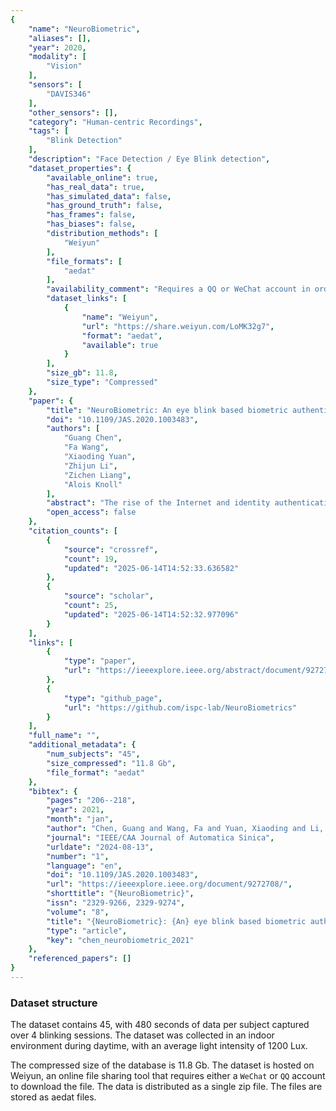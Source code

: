 ```yaml
---
{
    "name": "NeuroBiometric",
    "aliases": [],
    "year": 2020,
    "modality": [
        "Vision"
    ],
    "sensors": [
        "DAVIS346"
    ],
    "other_sensors": [],
    "category": "Human-centric Recordings",
    "tags": [
        "Blink Detection"
    ],
    "description": "Face Detection / Eye Blink detection",
    "dataset_properties": {
        "available_online": true,
        "has_real_data": true,
        "has_simulated_data": false,
        "has_ground_truth": false,
        "has_frames": false,
        "has_biases": false,
        "distribution_methods": [
            "Weiyun"
        ],
        "file_formats": [
            "aedat"
        ],
        "availability_comment": "Requires a QQ or WeChat account in order to download the data",
        "dataset_links": [
            {
                "name": "Weiyun",
                "url": "https://share.weiyun.com/LoMK32g7",
                "format": "aedat",
                "available": true
            }
        ],
        "size_gb": 11.8,
        "size_type": "Compressed"
    },
    "paper": {
        "title": "NeuroBiometric: An eye blink based biometric authentication system using an event-based neuromorphic vision sensor",
        "doi": "10.1109/JAS.2020.1003483",
        "authors": [
            "Guang Chen",
            "Fa Wang",
            "Xiaoding Yuan",
            "Zhijun Li",
            "Zichen Liang",
            "Alois Knoll"
        ],
        "abstract": "The rise of the Internet and identity authentication systems has brought convenience to people\u02bc s lives but has also introduced the potential risk of privacy leaks. Existing biometric authentication systems based on explicit and static features bear the risk of being attacked by mimicked data. This work proposes a highly efficient biometric authentication system based on transient eye blink signals that are precisely captured by a neuromorphic vision sensor with microsecond-level temporal resolution. The neuromorphic vision sensor only transmits the local pixel-level changes induced by the eye blinks when they occur, which leads to advantageous characteristics such as an ultra-low latency response. We first propose a set of effective biometric features describing the motion, speed, energy and frequency signal of eye blinks based on the microsecond temporal resolution of event densities. We then train the ensemble model and non-ensemble model with our NeuroBiometric dataset for biometrics authentication. The experiments show that our system is able to identify and verify the subjects with the ensemble model at an accuracy of 0.948 and with the non-ensemble model at an accuracy of 0.925. The low false positive rates ( about 0.002 ) and the highly dynamic features are not only hard to reproduce but also avoid recording visible characteristics of a user\u02bc s appearance. The proposed system sheds light on a new path towards safer authentication using neuromorphic vision sensors.",
        "open_access": false
    },
    "citation_counts": [
        {
            "source": "crossref",
            "count": 19,
            "updated": "2025-06-14T14:52:33.636582"
        },
        {
            "source": "scholar",
            "count": 25,
            "updated": "2025-06-14T14:52:32.977096"
        }
    ],
    "links": [
        {
            "type": "paper",
            "url": "https://ieeexplore.ieee.org/abstract/document/9272708"
        },
        {
            "type": "github_page",
            "url": "https://github.com/ispc-lab/NeuroBiometrics"
        }
    ],
    "full_name": "",
    "additional_metadata": {
        "num_subjects": "45",
        "size_compressed": "11.8 Gb",
        "file_format": "aedat"
    },
    "bibtex": {
        "pages": "206--218",
        "year": 2021,
        "month": "jan",
        "author": "Chen, Guang and Wang, Fa and Yuan, Xiaoding and Li, Zhijun and Liang, Zichen and Knoll, Alois",
        "journal": "IEEE/CAA Journal of Automatica Sinica",
        "urldate": "2024-08-13",
        "number": "1",
        "language": "en",
        "doi": "10.1109/JAS.2020.1003483",
        "url": "https://ieeexplore.ieee.org/document/9272708/",
        "shorttitle": "{NeuroBiometric}",
        "issn": "2329-9266, 2329-9274",
        "volume": "8",
        "title": "{NeuroBiometric}: {An} eye blink based biometric authentication system using an event-based neuromorphic vision sensor",
        "type": "article",
        "key": "chen_neurobiometric_2021"
    },
    "referenced_papers": []
}
---
```


### Dataset structure

The dataset contains 45, with 480 seconds of data per subject captured over 4 blinking sessions. The dataset was collected in an indoor environment during daytime, with an average light intensity of 1200 Lux.

The compressed size of the database is 11.8 Gb. The dataset is hosted on Weiyun, an online file sharing tool that requires either a `WeChat` or `QQ` account to download the file. The data is distributed as a single zip file. The files are stored as aedat files.
